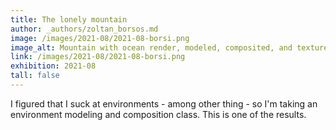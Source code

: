 ```yaml
---
title: The lonely mountain
author: _authors/zoltan_borsos.md 
image: /images/2021-08/2021-08-borsi.png 
image_alt: Mountain with ocean render, modeled, composited, and textured in blender
link: /images/2021-08/2021-08-borsi.png 
exhibition: 2021-08 
tall: false 
---
```


I figured that I suck at environments - among other thing - so I'm taking an environment modeling and composition class. This is one of the results.
